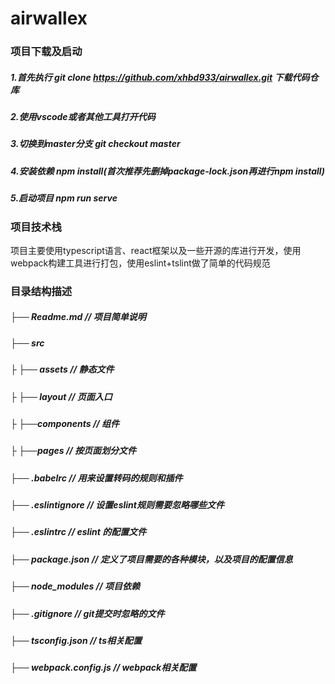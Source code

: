 # airwallex
### 项目下载及启动
##### 1.首先执行 git clone https://github.com/xhbd933/airwallex.git 下载代码仓库
##### 2.使用vscode或者其他工具打开代码
##### 3.切换到master分支 git checkout master
##### 4.安装依赖 npm install(首次推荐先删掉package-lock.json再进行npm install)
##### 5.启动项目 npm  run serve

### 项目技术栈
项目主要使用typescript语言、react框架以及一些开源的库进行开发，使用webpack构建工具进行打包，使用eslint+tslint做了简单的代码规范

### 目录结构描述

##### ├── Readme.md                   // 项目简单说明
##### ├── src                         
##### ├    ├── assets                  // 静态文件
##### ├    ├── layout                  // 页面入口
##### ├    ├──components               // 组件
##### ├    ├──pages                    // 按页面划分文件
##### ├── .babelrc                    // 用来设置转码的规则和插件
##### ├── .eslintignore               // 设置eslint规则需要忽略哪些文件
##### ├── .eslintrc                   // eslint 的配置文件
##### ├── package.json                // 定义了项目需要的各种模块，以及项目的配置信息
##### ├── node_modules                // 项目依赖
##### ├── .gitignore                  // git提交时忽略的文件
##### ├── tsconfig.json               // ts相关配置
##### ├── webpack.config.js           // webpack相关配置

